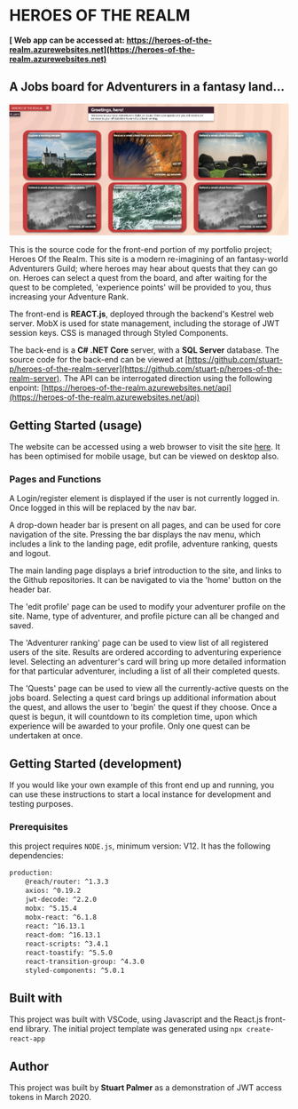 # **HEROES OF THE REALM**

**[ Web app can be accessed at: https://heroes-of-the-realm.azurewebsites.net](https://heroes-of-the-realm.azurewebsites.net)**

## A Jobs board for Adventurers in a fantasy land...

<img src='src/assets/heroQuestsPreview.png' alt="screenshot"/>

This is the source code for the front-end portion of my portfolio project; Heroes Of the Realm. This site is a modern re-imagining of an fantasy-world Adventurers Guild; where heroes may hear about quests that they can go on. Heroes can select a quest from the board, and after waiting for the quest to be completed, 'experience points' will be provided to you, thus increasing your Adventure Rank.

The front-end is **REACT.js**, deployed through the backend's Kestrel web server. MobX is used for state management, including the storage of JWT session keys. CSS is managed through Styled Components.

The back-end is a **C# .NET Core** server, with a **SQL Server** database. The source code for the back-end can be viewed at [https://github.com/stuart-p/heroes-of-the-realm-server](https://github.com/stuart-p/heroes-of-the-realm-server). The API can be interrogated direction using the following enpoint: [https://heroes-of-the-realm.azurewebsites.net/api](https://heroes-of-the-realm.azurewebsites.net/api)

## Getting Started (usage)

The website can be accessed using a web browser to visit the site [here](https://heroes-of-the-realm.azurewebsites.net). It has been optimised for mobile usage, but can be viewed on desktop also.

### Pages and Functions

A Login/register element is displayed if the user is not currently logged in. Once logged in this will be replaced by the nav bar.

A drop-down header bar is present on all pages, and can be used for core navigation of the site. Pressing the bar displays the nav menu, which includes a link to the landing page, edit profile, adventure ranking, quests and logout.

The main landing page displays a brief introduction to the site, and links to the Github repositories. It can be navigated to via the 'home' button on the header bar.

The 'edit profile' page can be used to modify your adventurer profile on the site. Name, type of adventurer, and profile picture can all be changed and saved.

The 'Adventurer ranking' page can be used to view list of all registered users of the site. Results are ordered according to adventuring experience level. Selecting an adventurer's card will bring up more detailed information for that particular adventurer, including a list of all their completed quests.

The 'Quests' page can be used to view all the currently-active quests on the jobs board. Selecting a quest card brings up additional information about the quest, and allows the user to 'begin' the quest if they choose. Once a quest is begun, it will countdown to its completion time, upon which experience will be awarded to your profile. Only one quest can be undertaken at once.

## Getting Started (development)

If you would like your own example of this front end up and running, you can use these instructions to start a local instance for development and testing purposes.

### Prerequisites

this project requires `NODE.js`, minimum version: V12. It has the following dependencies:

```
production:
    @reach/router: ^1.3.3
    axios: ^0.19.2
    jwt-decode: ^2.2.0
    mobx: ^5.15.4
    mobx-react: ^6.1.8
    react: ^16.13.1
    react-dom: ^16.13.1
    react-scripts: ^3.4.1
    react-toastify: ^5.5.0
    react-transition-group: ^4.3.0
    styled-components: ^5.0.1
```

## Built with

This project was built with VSCode, using Javascript and the React.js front-end library. The initial project template was generated using `npx create-react-app`

## Author

This project was built by **Stuart Palmer** as a demonstration of JWT access tokens in March 2020.
